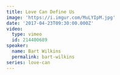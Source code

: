 ```yaml
---
title: Love Can Define Us
image: 'https://i.imgur.com/MuLYIpM.jpg'
date: '2017-04-23T09:30:00.000Z'
video:
  type: vimeo
  id: 214400689
speaker:
  name: Bart Wilkins
  permalink: bart-wilkins
series: love-can
---
```


